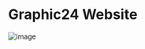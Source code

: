 # Graphic24 Website

![image](https://github.com/me3hki/Graphic24/assets/87234097/a0b8fbe3-bbee-4223-8296-18f279f7b35c)
